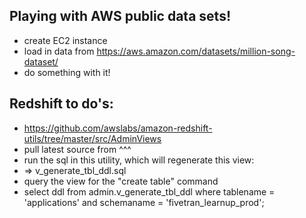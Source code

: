 ## Playing with AWS public data sets!

* create EC2 instance
* load in data from https://aws.amazon.com/datasets/million-song-dataset/
* do something with it!


## Redshift to do's:
 * https://github.com/awslabs/amazon-redshift-utils/tree/master/src/AdminViews
 * pull latest source from ^^^
 * run the sql in this utility, which will regenerate this view:
 *  => v_generate_tbl_ddl.sql
 * query the view for the "create table" command
 * select ddl from admin.v_generate_tbl_ddl where tablename = 'applications' and schemaname = 'fivetran_learnup_prod';

